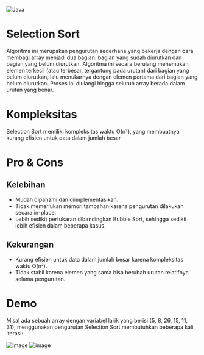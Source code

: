 
![Java](https://img.shields.io/badge/java-%23ED8B00.svg?style=for-the-badge&logo=openjdk&logoColor=white) 

# Selection Sort

Algoritma ini merupakan pengurutan sederhana yang bekerja dengan cara membagi array menjadi dua bagian: bagian yang sudah diurutkan dan bagian yang belum diurutkan. Algoritma ini secara berulang menemukan elemen terkecil (atau terbesar, tergantung pada urutan) dari bagian yang belum diurutkan, lalu menukarnya dengan elemen pertama dari bagian yang belum diurutkan. Proses ini diulangi hingga seluruh array berada dalam urutan yang benar.


# Kompleksitas

Selection Sort memiliki kompleksitas waktu O(n²), yang membuatnya kurang efisien untuk data dalam jumlah besar
# Pro & Cons
## Kelebihan
- Mudah dipahami dan diimplementasikan.
- Tidak memerlukan memori tambahan karena pengurutan dilakukan secara in-place.
- Lebih sedikit pertukaran dibandingkan Bubble Sort, sehingga sedikit lebih efisien dalam beberapa kasus.

## Kekurangan
- Kurang efisien untuk data dalam jumlah besar karena kompleksitas waktu O(n²).
- Tidak stabil karena elemen yang sama bisa berubah urutan relatifnya selama pengurutan.

# Demo

Misal ada sebuah array dengan variabel larik yang berisi {5, 8, 26, 15, 11, 31}, menggunakan pengurutan Selection Sort membutuhkan beberapa kali iterasi:

![image](https://github.com/user-attachments/assets/afd255b3-623e-4a2d-902b-79b4fa847a0e)
![image](https://github.com/user-attachments/assets/a6a5e085-43ee-488d-a288-8bf8f5449f7d)






